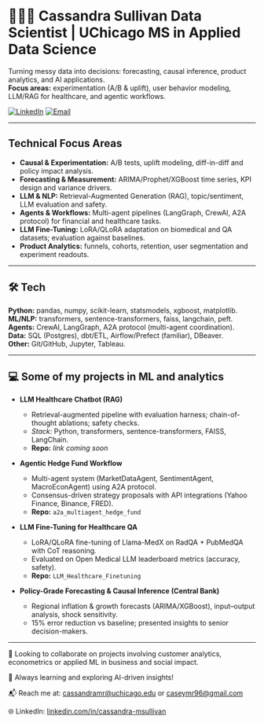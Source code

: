 # 👩🏻‍💻 Cassandra Sullivan Data Scientist | UChicago MS in Applied Data Science

Turning messy data into decisions: forecasting, causal inference, product analytics, and AI applications.  
**Focus areas:** experimentation (A/B & uplift), user behavior modeling, LLM/RAG for healthcare, and agentic workflows.

[![LinkedIn](https://img.shields.io/badge/LinkedIn-cassandra--msullivan-0A66C2?logo=linkedin)](https://www.linkedin.com/in/cassandra-msullivan/)
[![Email](https://img.shields.io/badge/Email-caseymr96@gmail.com-EA4335?logo=gmail)](mailto:caseymr96@gmail.com)

---

## Technical Focus Areas
- **Causal & Experimentation:** A/B tests, uplift modeling, diff-in-diff and policy impact analysis.
- **Forecasting & Measurement:** ARIMA/Prophet/XGBoost time series, KPI design and variance drivers.
- **LLM & NLP:** Retrieval-Augmented Generation (RAG), topic/sentiment, LLM evaluation and safety.  
- **Agents & Workflows:** Multi-agent pipelines (LangGraph, CrewAI, A2A protocol) for financial and healthcare tasks.  
- **LLM Fine-Tuning:** LoRA/QLoRA adaptation on biomedical and QA datasets; evaluation against baselines.  
- **Product Analytics:** funnels, cohorts, retention, user segmentation and experiment readouts.  

---

## 🛠 Tech
**Python:** pandas, numpy, scikit-learn, statsmodels, xgboost, matplotlib.  
**ML/NLP:** transformers, sentence-transformers, faiss, langchain, peft.  
**Agents:** CrewAI, LangGraph, A2A protocol (multi-agent coordination).  
**Data:** SQL (Postgres), dbt/ETL, Airflow/Prefect (familiar), DBeaver.  
**Other:** Git/GitHub, Jupyter, Tableau.

---

## 💻 Some of my projects in ML and analytics
- **LLM Healthcare Chatbot (RAG)**
  - Retrieval-augmented pipeline with evaluation harness; chain-of-thought ablations; safety checks.  
  - *Stack:* Python, transformers, sentence-transformers, FAISS, LangChain.  
  - **Repo:** _link coming soon_

- **Agentic Hedge Fund Workflow**
  - Multi-agent system (MarketDataAgent, SentimentAgent, MacroEconAgent) using A2A protocol.  
  - Consensus-driven strategy proposals with API integrations (Yahoo Finance, Binance, FRED).  
  - **Repo:** `a2a_multiagent_hedge_fund`

- **LLM Fine-Tuning for Healthcare QA**
  - LoRA/QLoRA fine-tuning of Llama-MedX on RadQA + PubMedQA with CoT reasoning.  
  - Evaluated on Open Medical LLM leaderboard metrics (accuracy, safety).  
  - **Repo:** `LLM_Healthcare_Finetuning`

- **Policy-Grade Forecasting & Causal Inference (Central Bank)**
  - Regional inflation & growth forecasts (ARIMA/XGBoost), input–output analysis, shock sensitivity.  
  - 15% error reduction vs baseline; presented insights to senior decision-makers.

---
🤝 Looking to collaborate on projects involving customer analytics, econometrics or applied ML in business and social impact.

🚀 Always learning and exploring AI-driven insights!

📬 Reach me at: cassandramr@uchicago.edu or caseymr96@gmail.com

🌐 LinkedIn: [linkedin.com/in/cassandra-msullivan](https://www.linkedin.com/in/cassandra-msullivan)
